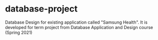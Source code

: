 # database-project
Database Design for existing application called "Samsung Health". It is developed for term project from Database Application and Design course (Spring 2021)
